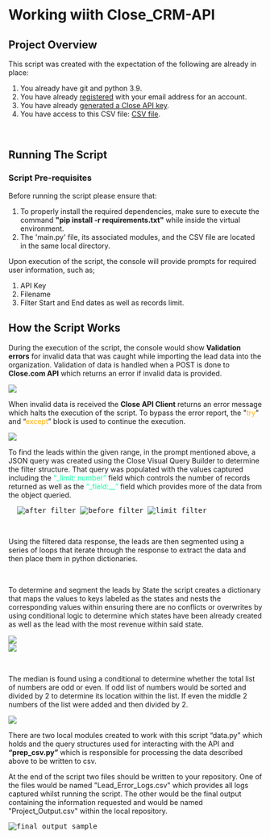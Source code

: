 # Working wiith Close_CRM-API

<h2>Project Overview</h2>
<p>This script was created with the expectation of the following are already in place:</p>
<ol>
    <li>You already have git and python 3.9.</li>
    <li>You have already <a href="https://app.close.com/signup">registered</a> with your email address for an account.</li>
    <li>You have already <a href="https://help.close.com/docs/api-keys">generated a Close API key</a>.</li>
    <li>You have access to this CSV file: <a href="https://docs.google.com/spreadsheets/d/1omg1_ZSCMlTLzwv9tON7pkGU10_rDOeJeKmTi_qtf-k/edit?usp=sharing">CSV file</a>.</li>
</ol>
</br>
<h2>Running The Script</h2>
<h3>Script Pre-requisites</h3>
<p>Before running the script please ensure that:</p>
<ol>
    <li>To properly install the required dependencies, make sure to execute the command <b>"pip install -r requirements.txt"</b> while inside the virtual environment.</li>
    <li>The 'main.py' file, its associated modules, and the CSV file are located in the same local directory.</li>
</ol>
<p>Upon execution of the script, the console will provide prompts for required user information, such as;</p>
<ol>
    <li>API Key</li>
    <li>Filename</li>
    <li>Filter Start and End dates as well as records limit.</li>
</ol>
<h2>How the Script Works</h2>
<p>
During the execution of the script, the console would show <b>Validation errors</b> for invalid data that was caught while importing the lead data into the organization. Validation of data is handled when a POST is done to <b>Close.com API</b> which returns an error if invalid data is provided.
<pre>
<img src="https://github.com/cross-d-engineer/Close_Take_Home_Assignment/blob/main/src_imgs/validation_error_sample.png">
</pre>
When invalid data is received the <b>Close API Client</b> returns an error message which halts the execution of the script. To bypass the error report, the "<span style="color: rgb(255, 174, 0);">try</span>" and “<span style="color: rgb(255, 174, 0);">except</span>” block is used to continue the execution.
<pre>
<img src="https://github.com/cross-d-engineer/Close_Take_Home_Assignment/blob/main/src_imgs/try_except_sample.png">
</pre>
</p>
</pre>
To find the leads within the given range, in the prompt mentioned above, a JSON query was created using the Close Visual Query Builder to determine the filter structure. 
That query was populated with the values captured including the <span style="color: rgb(0, 255, 157);">“_limit: number”</span> field which controls the number of records returned as well as the <span style="color: rgb(0, 255, 157);">“_field:__”</span> field which provides more of the data from the object queried.</p>
<pre>
  <img src="https://github.com/cross-d-engineer/Close_Take_Home_Assignment/blob/main/src_imgs/after_filter.png" alt="after_filter"> <img src="https://github.com/cross-d-engineer/Close_Take_Home_Assignment/blob/main/src_imgs/before_filter.png" alt="before_filter"> <img src="https://github.com/cross-d-engineer/Close_Take_Home_Assignment/blob/main/src_imgs/limit_filter.png" alt="limit_filter">
</pre>
</br>
<p>Using the filtered data response, the leads are then segmented using a series of loops that iterate through the response to extract the data and then place them in python dictionaries. </p>
</br>
<p>To determine and segment the leads by State the script creates a dictionary that maps the values to keys labeled as the states and nests the corresponding values within ensuring there are no conflicts or overwrites by using conditional logic to determine which states have been already created as well as the lead with the most revenue within said state. </p>
<pre>
<img src="https://github.com/cross-d-engineer/Close_Take_Home_Assignment/blob/main/src_imgs/data_segmentation.png">
<img src="https://github.com/cross-d-engineer/Close_Take_Home_Assignment/blob/main/src_imgs/data_segmentation2.png">
</pre>
</br>
<p>The median is found using a conditional to determine whether the total list of numbers are odd or even. If odd list of numbers would be sorted and divided by 2 to determine its location within the list. If even the middle 2 numbers of the list were added and then divided by 2.</p>
<img src="https://github.com/cross-d-engineer/Close_Take_Home_Assignment/blob/main/src_imgs/the_median.png">
</br>
<p>There are two local modules created to work with this script “data.py” which holds and the query structures used for interacting with the API and <b>“prep_csv.py”</b> which is responsible for processing the data described above to be written to csv.</p>
<p> At the end of the script two files should be written to your repository. One of the files would be named "Lead_Error_Logs.csv" which provides all logs captured whilst running the script. The other would be the final output containing the information requested and would be named "Project_Output.csv" within the local repository.
</p>
<pre>
<img src="https://github.com/cross-d-engineer/Close_Take_Home_Assignment/blob/main/src_imgs/output.jpg", alt='final_output_sample'>
</pre>
